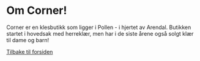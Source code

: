 <h1>Om Corner!</h1>

Corner er en klesbutikk som ligger i Pollen - i hjertet av Arendal. Butikken startet i hovedsak med herreklær, men har i de siste årene også solgt klær til dame og barn!

[Tilbake til forsiden](index.md)
